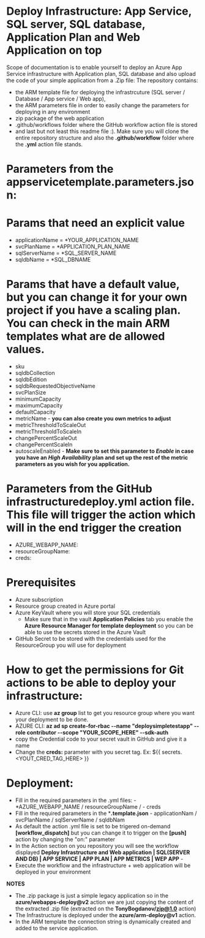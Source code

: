 # Deploy Infrastructure: App Service, SQL server, SQL database, Application Plan and Web Application on top

  Scope of documentation is to enable yourself to deploy an Azure App Service infrastructure with Application plan, SQL database and also upload the code of your simple application from a .Zip file:
  The repository contains:
  - the ARM template file for deploying the infrastrcuture (SQL server / Database / App service / Web app),
  - the ARM parameters file in order to easily change the parameters for deploying in any environment
  - zip package of the web application
  - .github/workflows folder where the GitHub workflow action file is stored
  - and last but not least this readme file :).
  Make sure you will clone the entire repository structure and also the **.github/workflow** folder where the **.yml** action file stands. 
   
# Parameters from the **appservicetemplate.parameters.json**:
# Params that need an explicit value
- applicationName = *YOUR_APPLICATION_NAME
- svcPlanName = *APPLICATION_PLAN_NAME
- sqlServerName = *SQL_SERVER_NAME
- sqldbName = *SQL_DBNAME
# Params that have a default value, but you can change it for your own project if you have a scaling plan. You can check in the main ARM templates what are de allowed values.
- sku
- sqldbCollection
- sqldbEdition
- sqldbRequestedObjectiveName
- svcPlanSize
- minimumCapacity
- maximumCapacity
- defaultCapacity
- metricName - **you can also create you own metrics to adjust** 
- metricThresholdToScaleOut
- metricThresholdToScaleIn
- changePercentScaleOut
- changePercentScaleIn
- autoscaleEnabled - **Make sure to set this parameter to *Enable* in case you have an *High Availability* plan and set up the rest of the metric parameters as you wish for you application.**

# Parameters from the GitHub infrastructuredeploy.yml action file. This file will trigger the action which will in the end trigger the creation
- AZURE_WEBAPP_NAME:
- resourceGroupName:
- creds:

# Prerequisites 
- Azure subscription
- Resource group created in Azure portal
- Azure KeyVault where you will store your SQL credentials
  - Make sure that in the vault **Application Policies** tab you enable the **Azure Resource Manager for template deployment** so you can be able to use the secrets stored in the       Azure Vault
- GitHub Secret to be stored with the credentials used for the ResourceGroup you will use for deployment

# How to get the permissions for Git actions to be able to deploy your infrastructure:
- Azure CLI: use **az group** list to get you resource group where you want your deployment to be done. 
- AZURE CLI: **az ad sp create-for-rbac --name "deploysimpletestapp" --role contributor --scope "YOUR_SCOPE_HERE" --sdk-auth**
- copy the Credential code to your secret vault in GitHub and give it a name
- Change the **creds:** parameter with you secret tag. Ex: ${{ secrets.<YOUT_CRED_TAG_HERE> }}
  
# Deployment:
- Fill in the required parameters in the .yml files: - *AZURE_WEBAPP_NAME / resourceGroupName / - creds
- Fill in the required parameters in the ***.template.json** - applicationNam / svcPlanName / sqlServerName / sqldbNam
- As default the action .yml file is set to be trigered on-demand **[workflow_dispatch]** but you can change it to trigger on the **[push]** action by changing the "on:" parameter
- In the Action section on you repository you will see the workflow displayed **Deploy Infrastructure and Web application | SQL(SERVER AND DB) | APP SERVICE | APP PLAN | APP METRICS | WEP APP** - 
- Execute the workflow and the infrastructure + web application will be deployed in your environment


**NOTES**
- The .zip package is just a simple legacy application so in the **azure/webapps-deploy@v2** action we are just copying the content of the extracted .zip file (extracted on the **TonyBogdanov/zip@1.0** action) 
- The Infrastructure is deployed under the **azure/arm-deploy@v1** action.
- In the ARM template the connection string is dynamically created and added to the service application.


